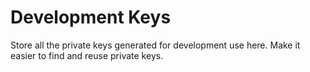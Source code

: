 # Development Keys

Store all the private keys generated for development use here.
Make it easier to find  and reuse private keys.
